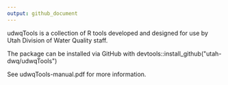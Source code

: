 ```yaml
---
output: github_document
---
```


udwqTools is a collection of R tools developed and designed for use by Utah Division of Water Quality staff.

The package can be installed via GitHub with devtools::install_github("utah-dwq/udwqTools")

See udwqTools-manual.pdf for more information.


